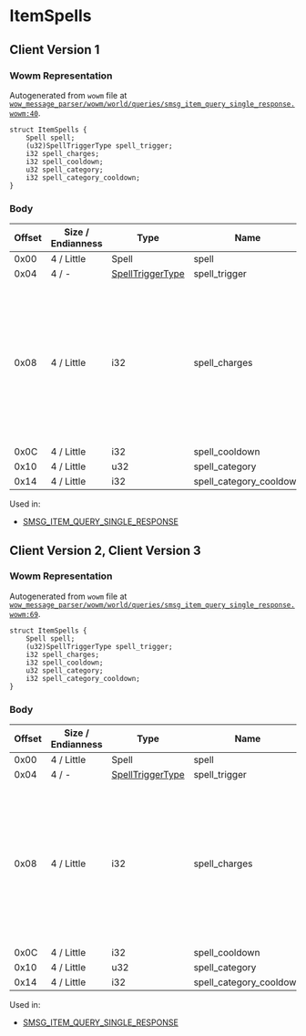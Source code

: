 # ItemSpells

## Client Version 1

### Wowm Representation

Autogenerated from `wowm` file at [`wow_message_parser/wowm/world/queries/smsg_item_query_single_response.wowm:40`](https://github.com/gtker/wow_messages/tree/main/wow_message_parser/wowm/world/queries/smsg_item_query_single_response.wowm#L40).
```rust,ignore
struct ItemSpells {
    Spell spell;
    (u32)SpellTriggerType spell_trigger;
    i32 spell_charges;
    i32 spell_cooldown;
    u32 spell_category;
    i32 spell_category_cooldown;
}
```
### Body

| Offset | Size / Endianness | Type | Name | Comment |
| ------ | ----------------- | ---- | ---- | ------- |
| 0x00 | 4 / Little | Spell | spell |  |
| 0x04 | 4 / - | [SpellTriggerType](spelltriggertype.md) | spell_trigger |  |
| 0x08 | 4 / Little | i32 | spell_charges | let the database control the sign here. negative means that the item should be consumed once the charges are consumed. |
| 0x0C | 4 / Little | i32 | spell_cooldown |  |
| 0x10 | 4 / Little | u32 | spell_category |  |
| 0x14 | 4 / Little | i32 | spell_category_cooldown |  |


Used in:
* [SMSG_ITEM_QUERY_SINGLE_RESPONSE](smsg_item_query_single_response.md)

## Client Version 2, Client Version 3

### Wowm Representation

Autogenerated from `wowm` file at [`wow_message_parser/wowm/world/queries/smsg_item_query_single_response.wowm:69`](https://github.com/gtker/wow_messages/tree/main/wow_message_parser/wowm/world/queries/smsg_item_query_single_response.wowm#L69).
```rust,ignore
struct ItemSpells {
    Spell spell;
    (u32)SpellTriggerType spell_trigger;
    i32 spell_charges;
    i32 spell_cooldown;
    u32 spell_category;
    i32 spell_category_cooldown;
}
```
### Body

| Offset | Size / Endianness | Type | Name | Comment |
| ------ | ----------------- | ---- | ---- | ------- |
| 0x00 | 4 / Little | Spell | spell |  |
| 0x04 | 4 / - | [SpellTriggerType](spelltriggertype.md) | spell_trigger |  |
| 0x08 | 4 / Little | i32 | spell_charges | let the database control the sign here. negative means that the item should be consumed once the charges are consumed. |
| 0x0C | 4 / Little | i32 | spell_cooldown |  |
| 0x10 | 4 / Little | u32 | spell_category |  |
| 0x14 | 4 / Little | i32 | spell_category_cooldown |  |


Used in:
* [SMSG_ITEM_QUERY_SINGLE_RESPONSE](smsg_item_query_single_response.md)

